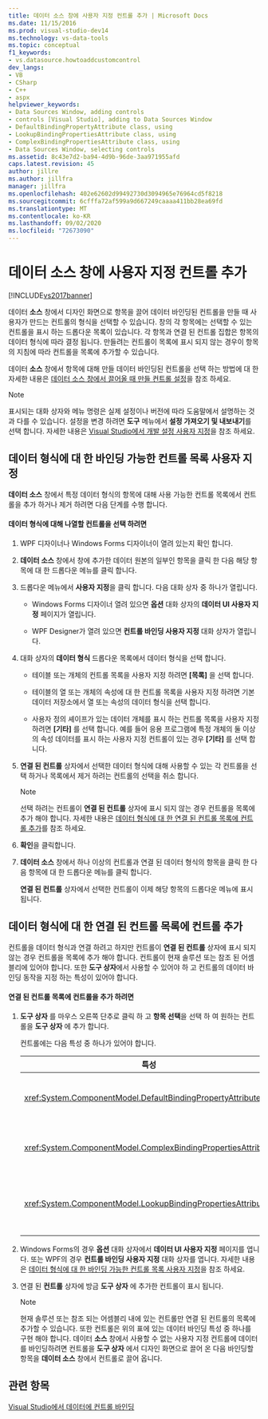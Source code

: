 ```yaml
---
title: 데이터 소스 창에 사용자 지정 컨트롤 추가 | Microsoft Docs
ms.date: 11/15/2016
ms.prod: visual-studio-dev14
ms.technology: vs-data-tools
ms.topic: conceptual
f1_keywords:
- vs.datasource.howtoaddcustomcontrol
dev_langs:
- VB
- CSharp
- C++
- aspx
helpviewer_keywords:
- Data Sources Window, adding controls
- controls [Visual Studio], adding to Data Sources Window
- DefaultBindingPropertyAttribute class, using
- LookupBindingPropertiesAttribute class, using
- ComplexBindingPropertiesAttribute class, using
- Data Sources Window, selecting controls
ms.assetid: 8c43e7d2-ba94-4d9b-96de-3aa971955afd
caps.latest.revision: 45
author: jillre
ms.author: jillfra
manager: jillfra
ms.openlocfilehash: 402e62602d99492730d3094965e76964cd5f8218
ms.sourcegitcommit: 6cfffa72af599a9d667249caaaa411bb28ea69fd
ms.translationtype: MT
ms.contentlocale: ko-KR
ms.lasthandoff: 09/02/2020
ms.locfileid: "72673090"
---
```

# <a name="add-custom-controls-to-the-data-sources-window"></a>데이터 소스 창에 사용자 지정 컨트롤 추가
[!INCLUDE[vs2017banner](../includes/vs2017banner.md)]

데이터 **소스** 창에서 디자인 화면으로 항목을 끌어 데이터 바인딩된 컨트롤을 만들 때 사용자가 만드는 컨트롤의 형식을 선택할 수 있습니다. 창의 각 항목에는 선택할 수 있는 컨트롤을 표시 하는 드롭다운 목록이 있습니다. 각 항목과 연결 된 컨트롤 집합은 항목의 데이터 형식에 따라 결정 됩니다. 만들려는 컨트롤이 목록에 표시 되지 않는 경우이 항목의 지침에 따라 컨트롤을 목록에 추가할 수 있습니다.

 데이터 **소스** 창에서 항목에 대해 만들 데이터 바인딩된 컨트롤을 선택 하는 방법에 대 한 자세한 내용은 [데이터 소스 창에서 끌어올 때 만들 컨트롤 설정](../data-tools/set-the-control-to-be-created-when-dragging-from-the-data-sources-window.md)을 참조 하세요.

> [!NOTE]
> 표시되는 대화 상자와 메뉴 명령은 실제 설정이나 버전에 따라 도움말에서 설명하는 것과 다를 수 있습니다. 설정을 변경 하려면 **도구** 메뉴에서 **설정 가져오기 및 내보내기**를 선택 합니다. 자세한 내용은 [Visual Studio에서 개발 설정 사용자 지정](https://msdn.microsoft.com/22c4debb-4e31-47a8-8f19-16f328d7dcd3)을 참조 하세요.

## <a name="customize-the-list-of-bindable-controls-for-a-data-type"></a><a name="customizinglist"></a> 데이터 형식에 대 한 바인딩 가능한 컨트롤 목록 사용자 지정
 **데이터 소스** 창에서 특정 데이터 형식의 항목에 대해 사용 가능한 컨트롤 목록에서 컨트롤을 추가 하거나 제거 하려면 다음 단계를 수행 합니다.

#### <a name="to-select-the-controls-to-be-listed-for-a-data-type"></a>데이터 형식에 대해 나열할 컨트롤을 선택 하려면

1. WPF 디자이너나 Windows Forms 디자이너이 열려 있는지 확인 합니다.

2. **데이터 소스** 창에서 창에 추가한 데이터 원본의 일부인 항목을 클릭 한 다음 해당 항목에 대 한 드롭다운 메뉴를 클릭 합니다.

3. 드롭다운 메뉴에서 **사용자 지정**을 클릭 합니다. 다음 대화 상자 중 하나가 열립니다.

    - Windows Forms 디자이너 열려 있으면 **옵션** 대화 상자의 **데이터 UI 사용자 지정** 페이지가 열립니다.

    - WPF Designer가 열려 있으면 **컨트롤 바인딩 사용자 지정** 대화 상자가 열립니다.

4. 대화 상자의 **데이터 형식** 드롭다운 목록에서 데이터 형식을 선택 합니다.

    - 테이블 또는 개체의 컨트롤 목록을 사용자 지정 하려면 **[목록]** 을 선택 합니다.

    - 테이블의 열 또는 개체의 속성에 대 한 컨트롤 목록을 사용자 지정 하려면 기본 데이터 저장소에서 열 또는 속성의 데이터 형식을 선택 합니다.

    - 사용자 정의 셰이프가 있는 데이터 개체를 표시 하는 컨트롤 목록을 사용자 지정 하려면 **[기타]** 를 선택 합니다. 예를 들어 응용 프로그램에 특정 개체의 둘 이상의 속성 데이터를 표시 하는 사용자 지정 컨트롤이 있는 경우 **[기타]** 를 선택 합니다.

5. **연결 된 컨트롤** 상자에서 선택한 데이터 형식에 대해 사용할 수 있는 각 컨트롤을 선택 하거나 목록에서 제거 하려는 컨트롤의 선택을 취소 합니다.

    > [!NOTE]
    > 선택 하려는 컨트롤이 **연결 된 컨트롤** 상자에 표시 되지 않는 경우 컨트롤을 목록에 추가 해야 합니다. 자세한 내용은 [데이터 형식에 대 한 연결 된 컨트롤 목록에 컨트롤 추가](#addingcontrols)를 참조 하세요.

6. **확인**을 클릭합니다.

7. **데이터 소스** 창에서 하나 이상의 컨트롤과 연결 된 데이터 형식의 항목을 클릭 한 다음 항목에 대 한 드롭다운 메뉴를 클릭 합니다.

     **연결 된 컨트롤** 상자에서 선택한 컨트롤이 이제 해당 항목의 드롭다운 메뉴에 표시 됩니다.

## <a name="addcontrols-to-the-list-of-associated-controls-for-a-data-type"></a><a name="addingcontrols"></a> 데이터 형식에 대 한 연결 된 컨트롤 목록에 컨트롤 추가
 컨트롤을 데이터 형식과 연결 하려고 하지만 컨트롤이 **연결 된 컨트롤** 상자에 표시 되지 않는 경우 컨트롤을 목록에 추가 해야 합니다. 컨트롤이 현재 솔루션 또는 참조 된 어셈블리에 있어야 합니다. 또한 **도구 상자**에서 사용할 수 있어야 하 고 컨트롤의 데이터 바인딩 동작을 지정 하는 특성이 있어야 합니다.

#### <a name="to-add-controls-to-the-list-of-associated-controls"></a>연결 된 컨트롤 목록에 컨트롤을 추가 하려면

1. **도구 상자** 를 마우스 오른쪽 단추로 클릭 하 고 **항목 선택**을 선택 하 여 원하는 컨트롤을 **도구 상자** 에 추가 합니다.

     컨트롤에는 다음 특성 중 하나가 있어야 합니다.

    |특성|설명|
    |---------------|-----------------|
    |<xref:System.ComponentModel.DefaultBindingPropertyAttribute>|와 같은 데이터의 단일 열 또는 속성을 표시 하는 간단한 컨트롤에 대해이 특성을 구현 <xref:System.Windows.Forms.TextBox> 합니다.|
    |<xref:System.ComponentModel.ComplexBindingPropertiesAttribute>|와 같은 데이터의 목록 (또는 테이블)을 표시 하는 컨트롤에 대해이 특성을 구현 <xref:System.Windows.Forms.DataGridView> 합니다.|
    |<xref:System.ComponentModel.LookupBindingPropertiesAttribute>|데이터의 목록이 나 테이블을 표시 하는 컨트롤에 대해이 특성을 구현 합니다. 단, 단일 열 또는 속성 (예:)도 제공 해야 <xref:System.Windows.Forms.ComboBox> 합니다.|

2. Windows Forms의 경우      **옵션** 대화 상자에서 **데이터 UI 사용자 지정** 페이지를 엽니다. 또는 WPF의 경우 **컨트롤 바인딩 사용자 지정** 대화 상자를 엽니다. 자세한 내용은 [데이터 형식에 대 한 바인딩 가능한 컨트롤 목록 사용자 지정](#customizinglist)을 참조 하세요.

3. 연결 된 **컨트롤** 상자에 방금 **도구 상자** 에 추가한 컨트롤이 표시 됩니다.

    > [!NOTE]
    > 현재 솔루션 또는 참조 되는 어셈블리 내에 있는 컨트롤만 연결 된 컨트롤의 목록에 추가할 수 있습니다. 또한 컨트롤은 위의 표에 있는 데이터 바인딩 특성 중 하나를 구현 해야 합니다. 데이터 **소스** 창에서 사용할 수 없는 사용자 지정 컨트롤에 데이터를 바인딩하려면 컨트롤을 **도구 상자** 에서 디자인 화면으로 끌어 온 다음 바인딩할 항목을 **데이터 소스** 창에서 컨트롤로 끌어 옵니다.

## <a name="see-also"></a>관련 항목
 [Visual Studio에서 데이터에 컨트롤 바인딩](../data-tools/bind-controls-to-data-in-visual-studio.md)
